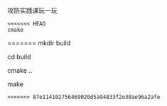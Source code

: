 攻防实践课玩一玩

```
<<<<<<< HEAD
cmake
```
=======
mkdir build

cd build

cmake ..

make
```
>>>>>>> 87e114102756469020d5a94833f2e38ae96a2afe
